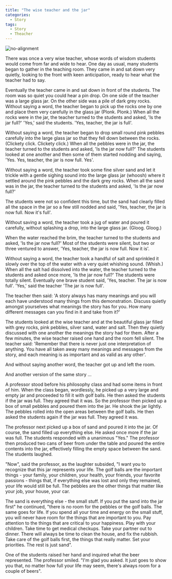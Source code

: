 ```yaml
---
title: "The wise teacher and the jar"
categories:
  - Story
tags: 
  - Story
  - Theacher
---
```


![no-alignment](/assets/images/peanut-butter-cookies-400x200)

There was once a very wise teacher, whose words of wisdom students would come from far and wide to hear. One day as usual, many students began to gather in the teaching room. They came in and sat down very quietly, looking to the front with keen anticipation, ready to hear what the teacher had to say.

Eventually the teacher came in and sat down in front of the students. The room was so quiet you could hear a pin drop. On one side of the teacher was a large glass jar. On the other side was a pile of dark grey rocks. Without saying a word, the teacher began to pick up the rocks one by one and place them very carefully in the glass jar (Plonk. Plonk.) When all the rocks were in the jar, the teacher turned to the students and asked, 'Is the jar full?' 'Yes,' said the students. 'Yes, teacher, the jar is full'.

Without saying a word, the teacher began to drop small round pink pebbles carefully into the large glass jar so that they fell down between the rocks. (Clickety click. Clickety click.) When all the pebbles were in the jar, the teacher turned to the students and asked, 'Is the jar now full?' The students looked at one another and then some of them started nodding and saying, 'Yes. Yes, teacher, the jar is now full. Yes'.

Without saying a word, the teacher took some fine silver sand and let it trickle with a gentle sighing sound into the large glass jar (whoosh) where it settled around the pink pebbles and the dark grey rocks. When all the sand was in the jar, the teacher turned to the students and asked, 'Is the jar now full?'

The students were not so confident this time, but the sand had clearly filled all the space in the jar so a few still nodded and said, 'Yes, teacher, the jar is now full. Now it's full'.

Without saving a word, the teacher took a jug of water and poured it carefully, without splashing a drop, into the large glass jar. (Gloog. Gloog.)

When the water reached the brim, the teacher turned to the students and asked, 'Is the jar now full?' Most of the students were silent, but two or three ventured to answer, 'Yes, teacher, the jar is now full. Now it is'.

Without saying a word, the teacher took a handful of salt and sprinkled it slowly over the top of the water with a very quiet whishing sound. (Whish.) When all the salt had dissolved into the water, the teacher turned to the students and asked once more, 'Is the jar now full?' The students were totally silent. Eventually one brave student said, 'Yes, teacher. The jar is now full'. 'Yes,' said the teacher 'The jar is now full'.

The teacher then said: 'A story always has many meanings and you will each have understood many things from this demonstration. Discuss quietly amongst yourselves what meanings the story has for you. How many different messages can you find in it and take from it?'

The students looked at the wise teacher and at the beautiful glass jar filled with grey rocks, pink pebbles, silver sand, water and salt. Then they quietly discussed with one another the meanings the story had for them. After a few minutes, the wise teacher raised one hand and the room fell silent. The teacher said: 'Remember that there is never just one interpretation of anything. You have all taken away many meanings and messages from the story, and each meaning is as important and as valid as any other'.

And without saying another word, the teacher got up and left the room.

And another version of the same story ...

A professor stood before his philosophy class and had some items in front of him. When the class began, wordlessly, he picked up a very large and empty jar and proceeded to fill it with golf balls. He then asked the students if the jar was full. They agreed that it was. So the professor then picked up a box of small pebbles and poured them into the jar. He shook the jar lightly. The pebbles rolled into the open areas between the golf balls. He then asked the students again if the jar was full. They agreed it was.

The professor next picked up a box of sand and poured it into the jar. Of course, the sand filled up everything else. He asked once more if the jar was full. The students responded with a unanimous "Yes." The professor then produced two cans of beer from under the table and poured the entire contents into the jar, effectively filling the empty space between the sand. The students laughed.

"Now", said the professor, as the laughter subsided, "I want you to recognize that this jar represents your life. The golf balls are the important things - your family, your children, your health, your friends, your favorite passions - things that, if everything else was lost and only they remained, your life would still be full. The pebbles are the other things that matter like your job, your house, your car.

The sand is everything else - the small stuff. If you put the sand into the jar first" he continued, "there is no room for the pebbles or the golf balls. The same goes for life. If you spend all your time and energy on the small stuff, you will never have room for the things that are important to you. Pay attention to the things that are critical to your happiness. Play with your children. Take time to get medical checkups. Take your partner out to dinner. There will always be time to clean the house, and fix the rubbish. Take care of the golf balls first, the things that really matter. Set your priorities. The rest is just sand".

One of the students raised her hand and inquired what the beer represented. The professor smiled. "I'm glad you asked. It just goes to show you that, no matter how full your life may seem, there's always room for a couple of beers".


